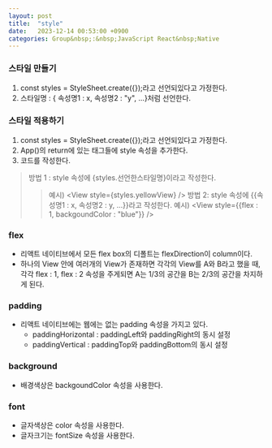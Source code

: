 ```yaml
---
layout: post
title:  "style"
date:   2023-12-14 00:53:00 +0900
categories: Group&nbsp;:&nbsp;JavaScript React&nbsp;Native
---
```


### 스타일 만들기

1. const styles  = StyleSheet.create({});라고 선언되있다고 가정한다.
2. 스타일명 : { 속성명1 : x, 속성명2 : "y", ...}처럼 선언한다.

### 스타일 적용하기

1. const styles  = StyleSheet.create({});라고 선언되있다고 가정한다.
2. App()의 return에 있는 태그들에 style 속성을 추가한다.
3. 코드를 작성한다.
>방법 1 : style 속성에 {styles.선언한스타일명}이라고 작성한다.
>>예시) &lt;View style={styles.yellowView} />
>방법 2: style 속성에 {{속성명1 : x, 속성명2 : y, ...}}라고 작성한다.
>>예시) &lt;View style={{flex : 1, backgoundColor : "blue"}} />

### flex

- 리액트 네이티브에서 모든 flex box의 디폴트는 flexDirection이 column이다.
- 하나의 View 안에 여러개의 View가 존재하면 각각의 View를 A와 B라고 했을 때,  
각각 flex : 1, flex : 2 속성을 주게되면 A는 1/3의 공간을 B는 2/3의 공간을 차지하게 된다.

### padding

- 리액트 네이티브에는 웹에는 없는 padding 속성을 가지고 있다.
  - paddingHorizontal : paddingLeft와 paddingRight의 동시 설정
  - paddingVertical : paddingTop와 paddingBottom의 동시 설정

### background

- 배경색상은 backgoundColor 속성을 사용한다.

### font

- 글자색상은 color 속성을 사용한다.
- 글자크기는 fontSize 속성을 사용한다.